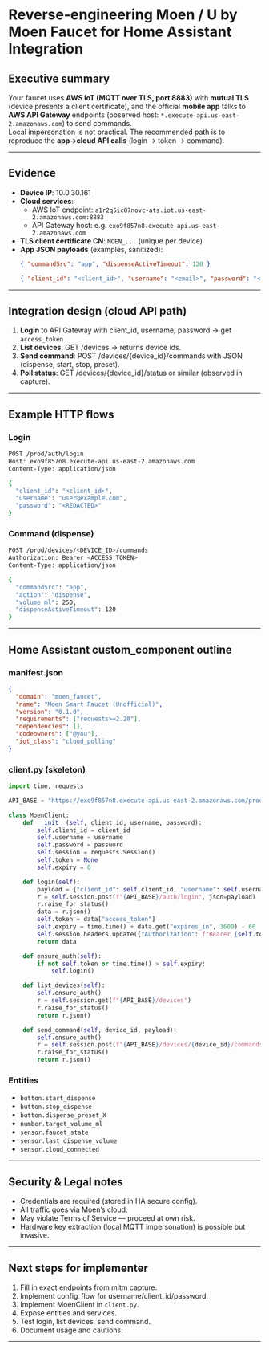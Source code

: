 # Reverse-engineering Moen / U by Moen Faucet for Home Assistant Integration

## Executive summary
Your faucet uses **AWS IoT (MQTT over TLS, port 8883)** with **mutual TLS** (device presents a client certificate), and the official **mobile app** talks to **AWS API Gateway** endpoints (observed host: `*.execute-api.us-east-2.amazonaws.com`) to send commands.  
Local impersonation is not practical. The recommended path is to reproduce the **app→cloud API calls** (login → token → command).

---

## Evidence
- **Device IP**: 10.0.30.161
- **Cloud services**:
  - AWS IoT endpoint: `a1r2q5ic87novc-ats.iot.us-east-2.amazonaws.com:8883`
  - API Gateway host: e.g. `exo9f857n8.execute-api.us-east-2.amazonaws.com`
- **TLS client certificate CN**: `MOEN_...` (unique per device)
- **App JSON payloads** (examples, sanitized):
  ```json
  { "commandSrc": "app", "dispenseActiveTimeout": 120 }
  ```
  ```json
  { "client_id": "<client_id>", "username": "<email>", "password": "<password>" }
  ```

---

## Integration design (cloud API path)
1. **Login** to API Gateway with client_id, username, password → get `access_token`.
2. **List devices**: GET /devices → returns device ids.
3. **Send command**: POST /devices/{device_id}/commands with JSON (dispense, start, stop, preset).
4. **Poll status**: GET /devices/{device_id}/status or similar (observed in capture).

---

## Example HTTP flows

### Login
```bash
POST /prod/auth/login
Host: exo9f857n8.execute-api.us-east-2.amazonaws.com
Content-Type: application/json

{
  "client_id": "<client_id>",
  "username": "user@example.com",
  "password": "<REDACTED>"
}
```

### Command (dispense)
```bash
POST /prod/devices/<DEVICE_ID>/commands
Authorization: Bearer <ACCESS_TOKEN>
Content-Type: application/json

{
  "commandSrc": "app",
  "action": "dispense",
  "volume_ml": 250,
  "dispenseActiveTimeout": 120
}
```

---

## Home Assistant custom_component outline

### manifest.json
```json
{
  "domain": "moen_faucet",
  "name": "Moen Smart Faucet (Unofficial)",
  "version": "0.1.0",
  "requirements": ["requests>=2.28"],
  "dependencies": [],
  "codeowners": ["@you"],
  "iot_class": "cloud_polling"
}
```

### client.py (skeleton)
```python
import time, requests

API_BASE = "https://exo9f857n8.execute-api.us-east-2.amazonaws.com/prod"

class MoenClient:
    def __init__(self, client_id, username, password):
        self.client_id = client_id
        self.username = username
        self.password = password
        self.session = requests.Session()
        self.token = None
        self.expiry = 0

    def login(self):
        payload = {"client_id": self.client_id, "username": self.username, "password": self.password}
        r = self.session.post(f"{API_BASE}/auth/login", json=payload)
        r.raise_for_status()
        data = r.json()
        self.token = data["access_token"]
        self.expiry = time.time() + data.get("expires_in", 3600) - 60
        self.session.headers.update({"Authorization": f"Bearer {self.token}"})
        return data

    def ensure_auth(self):
        if not self.token or time.time() > self.expiry:
            self.login()

    def list_devices(self):
        self.ensure_auth()
        r = self.session.get(f"{API_BASE}/devices")
        r.raise_for_status()
        return r.json()

    def send_command(self, device_id, payload):
        self.ensure_auth()
        r = self.session.post(f"{API_BASE}/devices/{device_id}/commands", json=payload)
        r.raise_for_status()
        return r.json()
```

### Entities
- `button.start_dispense`
- `button.stop_dispense`
- `button.dispense_preset_X`
- `number.target_volume_ml`
- `sensor.faucet_state`
- `sensor.last_dispense_volume`
- `sensor.cloud_connected`

---

## Security & Legal notes
- Credentials are required (stored in HA secure config).
- All traffic goes via Moen’s cloud.
- May violate Terms of Service — proceed at own risk.
- Hardware key extraction (local MQTT impersonation) is possible but invasive.

---

## Next steps for implementer
1. Fill in exact endpoints from mitm capture.
2. Implement config_flow for username/client_id/password.
3. Implement MoenClient in `client.py`.
4. Expose entities and services.
5. Test login, list devices, send command.
6. Document usage and cautions.

---

